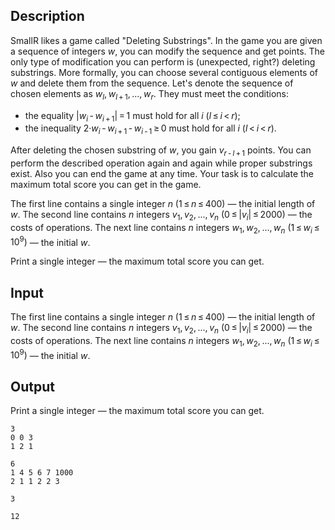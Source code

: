 ## Description

<div><p>SmallR likes a game called "Deleting Substrings". In the game you are given a sequence of integers <span class="tex-span"><i>w</i></span>, you can modify the sequence and get points. The only type of modification you can perform is (unexpected, right?) deleting substrings. More formally, you can choose several contiguous elements of <span class="tex-span"><i>w</i></span> and delete them from the sequence. Let's denote the sequence of chosen elements as <span class="tex-span"><i>w</i><sub class="lower-index"><i>l</i></sub>, <i>w</i><sub class="lower-index"><i>l</i> + 1</sub>, ..., <i>w</i><sub class="lower-index"><i>r</i></sub></span>. They must meet the conditions:</p><ul> <li> the equality <span class="tex-span">|<i>w</i><sub class="lower-index"><i>i</i></sub> - <i>w</i><sub class="lower-index"><i>i</i> + 1</sub>| = 1</span> must hold for all <span class="tex-span"><i>i</i></span> <span class="tex-span">(<i>l</i> ≤ <i>i</i> &lt; <i>r</i>)</span>; </li><li> the inequality <span class="tex-span">2·<i>w</i><sub class="lower-index"><i>i</i></sub> - <i>w</i><sub class="lower-index"><i>i</i> + 1</sub> - <i>w</i><sub class="lower-index"><i>i</i> - 1</sub> ≥ 0</span> must hold for all <span class="tex-span"><i>i</i></span> <span class="tex-span">(<i>l</i> &lt; <i>i</i> &lt; <i>r</i>)</span>. </li></ul><p>After deleting the chosen substring of <span class="tex-span"><i>w</i></span>, you gain <span class="tex-span"><i>v</i><sub class="lower-index"><i>r</i> - <i>l</i> + 1</sub></span> points. You can perform the described operation again and again while proper substrings exist. Also you can end the game at any time. Your task is to calculate the maximum total score you can get in the game.</p></div><div class="input-specification"><p>The first line contains a single integer <span class="tex-span"><i>n</i></span> <span class="tex-span">(1 ≤ <i>n</i> ≤ 400)</span> — the initial length of <span class="tex-span"><i>w</i></span>. The second line contains <span class="tex-span"><i>n</i></span> integers <span class="tex-span"><i>v</i><sub class="lower-index">1</sub>, <i>v</i><sub class="lower-index">2</sub>, ..., <i>v</i><sub class="lower-index"><i>n</i></sub></span> <span class="tex-span">(0 ≤ |<i>v</i><sub class="lower-index"><i>i</i></sub>| ≤ 2000)</span> — the costs of operations. The next line contains <span class="tex-span"><i>n</i></span> integers <span class="tex-span"><i>w</i><sub class="lower-index">1</sub>, <i>w</i><sub class="lower-index">2</sub>, ..., <i>w</i><sub class="lower-index"><i>n</i></sub></span> <span class="tex-span">(1 ≤ <i>w</i><sub class="lower-index"><i>i</i></sub> ≤ 10<sup class="upper-index">9</sup>)</span> — the initial <span class="tex-span"><i>w</i></span>.</p></div><div class="output-specification"><p>Print a single integer — the maximum total score you can get.</p></div>

## Input

<p>The first line contains a single integer <span class="tex-span"><i>n</i></span> <span class="tex-span">(1 ≤ <i>n</i> ≤ 400)</span> — the initial length of <span class="tex-span"><i>w</i></span>. The second line contains <span class="tex-span"><i>n</i></span> integers <span class="tex-span"><i>v</i><sub class="lower-index">1</sub>, <i>v</i><sub class="lower-index">2</sub>, ..., <i>v</i><sub class="lower-index"><i>n</i></sub></span> <span class="tex-span">(0 ≤ |<i>v</i><sub class="lower-index"><i>i</i></sub>| ≤ 2000)</span> — the costs of operations. The next line contains <span class="tex-span"><i>n</i></span> integers <span class="tex-span"><i>w</i><sub class="lower-index">1</sub>, <i>w</i><sub class="lower-index">2</sub>, ..., <i>w</i><sub class="lower-index"><i>n</i></sub></span> <span class="tex-span">(1 ≤ <i>w</i><sub class="lower-index"><i>i</i></sub> ≤ 10<sup class="upper-index">9</sup>)</span> — the initial <span class="tex-span"><i>w</i></span>.</p>

## Output

<p>Print a single integer — the maximum total score you can get.</p>





```input1
3
0 0 3
1 2 1

```




```input2
6
1 4 5 6 7 1000
2 1 1 2 2 3

```




```output1
3
```




```output2
12
```


